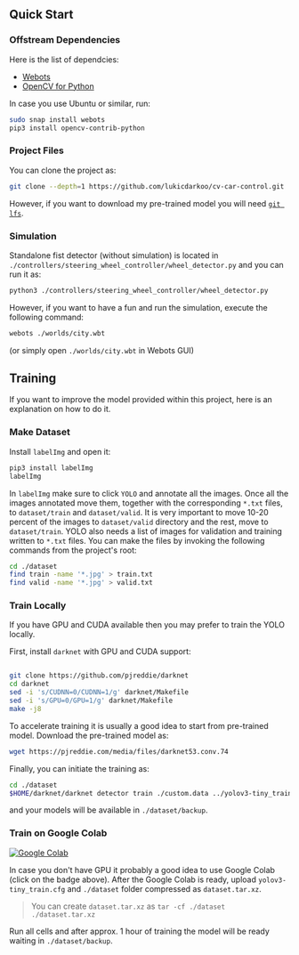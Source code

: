 
## Quick Start

### Offstream Dependencies
Here is the list of dependcies:
- [Webots](https://www.cyberbotics.com/)
- [OpenCV for Python](https://pypi.org/project/opencv-python/)

In case you use Ubuntu or similar, run:
```bash
sudo snap install webots
pip3 install opencv-contrib-python
```

### Project Files
You can clone the project as:
```bash
git clone --depth=1 https://github.com/lukicdarkoo/cv-car-control.git
```
However, if you want to download my pre-trained model you will need [`git lfs`](https://git-lfs.github.com/).

### Simulation
Standalone fist detector (without simulation) is located in `./controllers/steering_wheel_controller/wheel_detector.py` and you can run it as:
```bash
python3 ./controllers/steering_wheel_controller/wheel_detector.py
```

However, if you want to have a fun and run the simulation, execute the following command:
```bash
webots ./worlds/city.wbt
```
(or simply open `./worlds/city.wbt` in Webots GUI)

## Training

If you want to improve the model provided within this project, here is an explanation on how to do it.

### Make Dataset
Install `labelImg` and open it:
```bash
pip3 install labelImg
labelImg
```

In `labelImg` make sure to click `YOLO` and annotate all the images.
Once all the images annotated move them, together with the corresponding `*.txt` files, to `dataset/train` and `dataset/valid`.
It is very important to move 10-20 percent of the images to `dataset/valid` directory and the rest, move to `dataset/train`.
YOLO also needs a list of images for validation and training written to `*.txt` files.
You can make the files by invoking the following commands from the project's root:
```bash
cd ./dataset
find train -name '*.jpg' > train.txt
find valid -name '*.jpg' > valid.txt
```

### Train Locally

If you have GPU and CUDA available then you may prefer to train the YOLO locally.

First, install `darknet` with GPU and CUDA support:
```bash

git clone https://github.com/pjreddie/darknet
cd darknet
sed -i 's/CUDNN=0/CUDNN=1/g' darknet/Makefile
sed -i 's/GPU=0/GPU=1/g' darknet/Makefile
make -j8
```

To accelerate training it is usually a good idea to start from pre-trained model.
Download the pre-trained model as:
```bash
wget https://pjreddie.com/media/files/darknet53.conv.74
```

Finally, you can initiate the training as:
```bash
cd ./dataset
$HOME/darknet/darknet detector train ./custom.data ../yolov3-tiny_train.cfg ../darknet53.conv.74 
```
and your models will be available in `./dataset/backup`.

### Train on Google Colab

[![Google Colab](https://colab.research.google.com/assets/colab-badge.svg)](https://colab.research.google.com/drive/1xQ2eHRcVIB8GCBsp85jxWabH-tavZIE3?usp=sharing)  

In case you don't have GPU it probably a good idea to use Google Colab (click on the badge above).
After the Google Colab is ready, upload `yolov3-tiny_train.cfg` and `./dataset` folder compressed as `dataset.tar.xz`.

> You can create `dataset.tar.xz` as `tar -cf ./dataset ./dataset.tar.xz`

Run all cells and after approx. 1 hour of training the model will be ready waiting in `./dataset/backup`.
